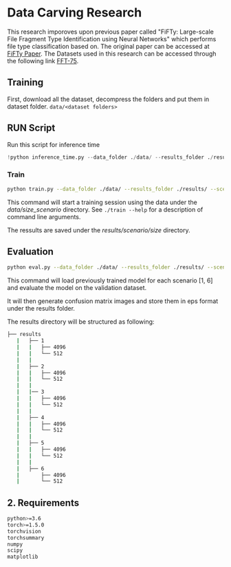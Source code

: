 # Data Carving Research

This research imporoves upon previous paper called "FiFTy: Large-scale File Fragment Type Identification using Neural Networks" which performs file type classification based on. The original paper can be accessed at [FiFTy Paper](https://arxiv.org/abs/1908.06148). The Datasets used in this research can be accessed through the following link [FFT-75](https://ieee-dataport.org/open-access/file-fragment-type-fft-75-dataset).

## Training

First, download all the dataset, decompress the folders and put them in dataset folder.
`data/<dataset folders>`

## RUN Script
Run this script for inference time

```python
!python inference_time.py --data_folder ./data/ --results_folder ./results/
```

### Train

```bash
python train.py --data_folder ./data/ --results_folder ./results/ --scenario 4 --size 4096 --batch_size 128 --lr 0.002
```

This command will start a training session using the data under the *data/size_scenario* directory. See `./train --help` for a description of command line arguments.

The ressults are saved under the *results/scenario/size* directory.

## Evaluation

```bash
python eval.py --data_folder ./data/ --results_folder ./results/ --scenario 0
```

This command will load previously trained model for each scenario [1, 6] and evaluate the model on the validation dataset.

It will then generate confusion matrix images and store them in eps format under the results folder.

The results directory will be structured as following:

 ```bash
 ├── results
    |   ├── 1
    |   |   ├── 4096
    |   |   └── 512
    |   |
    |   ├── 2
    |   |   ├── 4096
    |   |   └── 512
    |   |
    |   |── 3
    |   |   ├── 4096
    |   |   └── 512
    |   |
    |   ├── 4
    |   |   ├── 4096
    |   |   └── 512
    |   |
    |   ├── 5
    |   |   ├── 4096
    |   |   └── 512
    |   |
    |   ├── 6
    |       ├── 4096
    |       └── 512
 ```

## 2. Requirements

```bash
python>=3.6
torch>=1.5.0
torchvision
torchsummary
numpy
scipy
matplotlib
```
